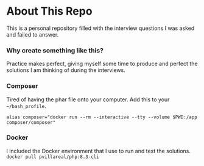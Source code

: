 # About This Repo
This is a personal repository filled with the interview questions I was asked and failed to answer.

### Why create something like this?
Practice makes perfect, giving myself some time to produce and perfect the solutions I am thinking of during the interviews.

### Composer
Tired of having the phar file onto your computer. Add this to your `~/bash_profile`.
```
alias composer="docker run --rm --interactive --tty --volume $PWD:/app composer/composer"
```

### Docker
I included the Docker environment that I use to run and test the solutions.
`docker pull pvillareal/php:8.3-cli`

